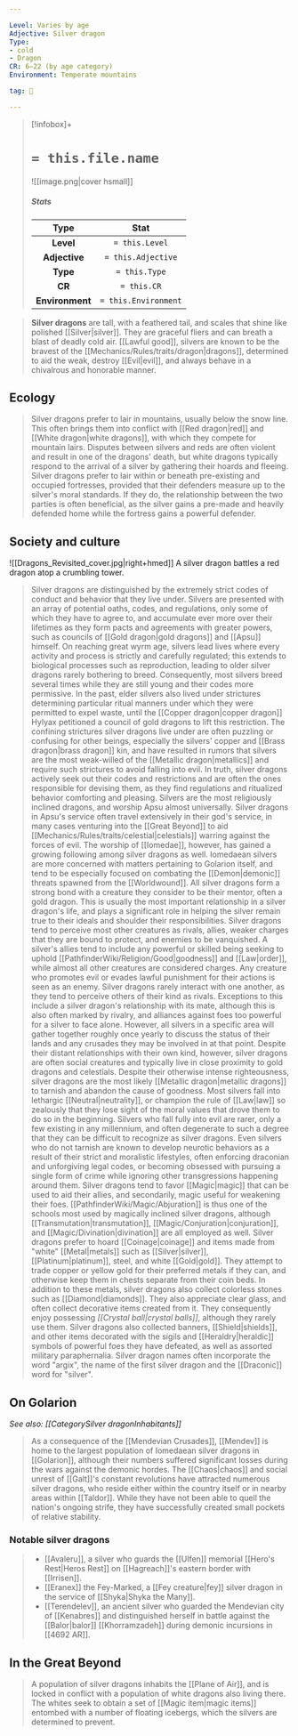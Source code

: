 ```yaml
---

Level: Varies by age
Adjective: Silver dragon
Type:
- cold
- Dragon
CR: 6–22 (by age category)
Environment: Temperate mountains

tag: 👹

---
```


> [!infobox]+
> #  `= this.file.name`
> ![[image.png|cover hsmall]]
> ##### Stats
> Type | Stat |
> :---:|:---:|
> **Level** | `= this.Level` |
> **Adjective** | `= this.Adjective` |
> **Type** | `= this.Type` |
> **CR** | `= this.CR` |
> **Environment** | `= this.Environment` |



> **Silver dragons** are tall, with a feathered tail, and scales that shine like polished [[Silver|silver]]. They are graceful fliers and can breath a blast of deadly cold air. [[Lawful good]], silvers are known to be the bravest of the [[Mechanics/Rules/traits/dragon|dragons]], determined to aid the weak, destroy [[Evil|evil]], and always behave in a chivalrous and honorable manner.



## Ecology

> Silver dragons prefer to lair in mountains, usually below the snow line. This often brings them into conflict with [[Red dragon|red]] and [[White dragon|white dragons]], with which they compete for mountain lairs. Disputes between silvers and reds are often violent and result in one of the dragons' death, but white dragons typically respond to the arrival of a silver by gathering their hoards and fleeing.
> Silver dragons prefer to lair within or beneath pre-existing and occupied fortresses, provided that their defenders measure up to the silver's moral standards. If they do, the relationship between the two parties is often beneficial, as the silver gains a pre-made and heavily defended home while the fortress gains a powerful defender.


## Society and culture

![[Dragons_Revisited_cover.jpg|right+hmed]] 
 A silver dragon battles a red dragon atop a crumbling tower.
> Silver dragons are distinguished by the extremely strict codes of conduct and behavior that they live under. Silvers are presented with an array of potential oaths, codes, and regulations, only some of which they have to agree to, and accumulate ever more over their lifetimes as they form pacts and agreements with greater powers, such as councils of [[Gold dragon|gold dragons]] and [[Apsu]] himself. On reaching great wyrm age, silvers lead lives where every activity and process is strictly and carefully regulated; this extends to biological processes such as reproduction, leading to older silver dragons rarely bothering to breed. Consequently, most silvers breed several times while they are still young and their codes more permissive. In the past, elder silvers also lived under strictures determining particular ritual manners under which they were permitted to expel waste, until the [[Copper dragon|copper dragon]] Hylyax petitioned a council of gold dragons to lift this restriction.
> The confining strictures silver dragons live under are often puzzling or confusing for other beings, especially the silvers' copper and [[Brass dragon|brass dragon]] kin, and have resulted in rumors that silvers are the most weak-willed of the [[Metallic dragon|metallics]] and require such strictures to avoid falling into evil. In truth, silver dragons actively seek out their codes and restrictions and are often the ones responsible for devising them, as they find regulations and ritualized behavior comforting and pleasing.
> Silvers are the most religiously inclined dragons, and worship Apsu almost universally. Silver dragons in Apsu's service often travel extensively in their god's service, in many cases venturing into the [[Great Beyond]] to aid [[Mechanics/Rules/traits/celestial|celestials]] warring against the forces of evil. The worship of [[Iomedae]], however, has gained a growing following among silver dragons as well. Iomedaean silvers are more concerned with matters pertaining to Golarion itself, and tend to be especially focused on combating the [[Demon|demonic]] threats spawned from the [[Worldwound]].
> All silver dragons form a strong bond with a creature they consider to be their mentor, often a gold dragon. This is usually the most important relationship in a silver dragon's life, and plays a significant role in helping the silver remain true to their ideals and shoulder their responsibilities. Silver dragons tend to perceive most other creatures as rivals, allies, weaker charges that they are bound to protect, and enemies to be vanquished. A silver's allies tend to include any powerful or skilled being seeking to uphold [[PathfinderWiki/Religion/Good|goodness]] and [[Law|order]], while almost all other creatures are considered charges. Any creature who promotes evil or evades lawful punishment for their actions is seen as an enemy.
> Silver dragons rarely interact with one another, as they tend to perceive others of their kind as rivals. Exceptions to this include a silver dragon's relationship with its mate, although this is also often marked by rivalry, and alliances against foes too powerful for a silver to face alone. However, all silvers in a specific area will gather together roughly once yearly to discuss the status of their lands and any crusades they may be involved in at that point. Despite their distant relationships with their own kind, however, silver dragons are often social creatures and typically live in close proximity to gold dragons and celestials.
> Despite their otherwise intense righteousness, silver dragons are the most likely [[Metallic dragon|metallic dragons]] to tarnish and abandon the cause of goodness. Most silvers fall into lethargic [[Neutral|neutrality]], or champion the rule of [[Law|law]] so zealously that they lose sight of the moral values that drove them to do so in the beginning. Silvers who fall fully into evil are rarer, only a few existing in any millennium, and often degenerate to such a degree that they can be difficult to recognize as silver dragons.
> Even silvers who do not tarnish are known to develop neurotic behaviors as a result of their strict and moralistic lifestyles, often enforcing draconian and unforgiving legal codes, or becoming obsessed with pursuing a single form of crime while ignoring other transgressions happening around them.
> Silver dragons tend to favor [[Magic|magic]] that can be used to aid their allies, and secondarily, magic useful for weakening their foes. [[PathfinderWiki/Magic/Abjuration]] is thus one of the schools most used by magically inclined silver dragons, although [[Transmutation|transmutation]], [[Magic/Conjuration|conjuration]], and [[Magic/Divination|divination]] are all employed as well.
> Silver dragons prefer to hoard [[Coinage|coinage]] and items made from "white" [[Metal|metals]] such as [[Silver|silver]], [[Platinum|platinum]], steel, and white [[Gold|gold]]. They attempt to trade copper or yellow gold for their preferred metals if they can, and otherwise keep them in chests separate from their coin beds. In addition to these metals, silver dragons also collect colorless stones such as [[Diamond|diamonds]]. They also appreciate clear glass, and often collect decorative items created from it. They consequently enjoy possessing *[[Crystal ball|crystal balls]]*, although they rarely use them. Silver dragons also collected banners, [[Shield|shields]], and other items decorated with the sigils and [[Heraldry|heraldic]] symbols of powerful foes they have defeated, as well as assorted military paraphernalia.
> Silver dragon names often incorporate the word "argix", the name of the first silver dragon and the [[Draconic]] word for "silver".


## On Golarion

*See also: [[CategorySilver dragonInhabitants]]*
> As a consequence of the [[Mendevian Crusades]], [[Mendev]] is home to the largest population of Iomedaean silver dragons in [[Golarion]], although their numbers suffered significant losses during the wars against the demonic hordes.
> The [[Chaos|chaos]] and social unrest of [[Galt]]'s constant revolutions have attracted numerous silver dragons, who reside either within the country itself or in nearby areas within [[Taldor]]. While they have not been able to quell the nation's ongoing strife, they have successfully created small pockets of relative stability.


### Notable silver dragons

> - [[Avaleru]], a silver who guards the [[Ulfen]] memorial [[Hero's Rest|Heros Rest]] on [[Hagreach]]'s eastern border with [[Irrisen]].
> - [[Eranex]] the Fey-Marked, a [[Fey creature|fey]] silver dragon in the service of [[Shyka|Shyka the Many]].
> - [[Terendelev]], an ancient silver who guarded the Mendevian city of [[Kenabres]] and distinguished herself in battle against the [[Balor|balor]] [[Khorramzadeh]] during demonic incursions in [[4692 AR]].

## In the Great Beyond

> A population of silver dragons inhabits the [[Plane of Air]], and is locked in conflict with a population of white dragons also living there. The whites seek to obtain a set of [[Magic item|magic items]] entombed with a number of floating icebergs, which the silvers are determined to prevent.








